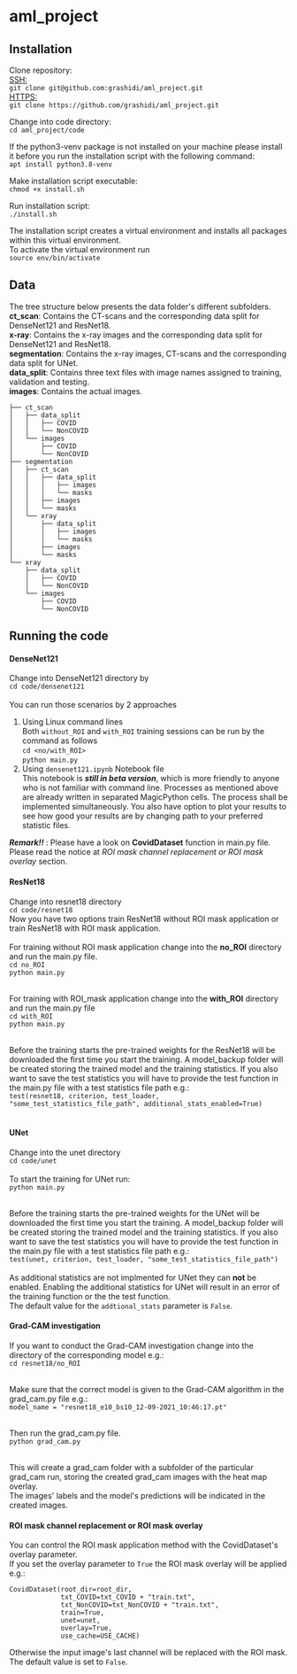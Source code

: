 # aml_project

## Installation
Clone repository:<br>
  <ins>SSH:</ins><br>
  ```git clone git@github.com:grashidi/aml_project.git```<br>
  <ins>HTTPS:</ins><br>
    ```git clone https://github.com/grashidi/aml_project.git```<br>
  
Change into code directory:<br>
  ```cd aml_project/code```<br>
  
If the python3-venv package is not installed on your machine please install it before you run the installation script with the following command:<br>
```apt install python3.8-venv```<br>
  
Make installation script executable:<br>
  ```chmod +x install.sh```<br>
  
Run installation script:<br>
  ```./install.sh```<br>

The installation script creates a virtual environment and installs all packages within this virtual environment.<br>
To activate the virtual environment run<br>
  ```source env/bin/activate```<br>
  
## Data
The tree structure below presents the data folder's different subfolders.<br>
<b>ct_scan</b>: Contains the CT-scans and the corresponding data split for DenseNet121 and ResNet18.<br>
<b>x-ray</b>: Contains the x-ray images and the corresponding data split for DenseNet121 and ResNet18.<br>
<b>segmentation</b>: Contains the x-ray images, CT-scans and the corresponding data split for UNet.<br>
<b>data_split</b>: Contains three text files with image names assigned to training, validation and testing.<br>
<b>images</b>: Contains the actual images.<br>
```
├── ct_scan
│   ├── data_split
│   │   ├── COVID
│   │   └── NonCOVID
│   └── images
│       ├── COVID
│       └── NonCOVID
├── segmentation
│   ├── ct_scan
│   │   ├── data_split
│   │   │   ├── images
│   │   │   └── masks
│   │   ├── images
│   │   └── masks
│   └── xray
│       ├── data_split
│       │   ├── images
│       │   └── masks
│       ├── images
│       └── masks
└── xray
    ├── data_split
    │   ├── COVID
    │   └── NonCOVID
    └── images
        ├── COVID
        └── NonCOVID
 ```
 
## Running the code
#### DenseNet121
Change into DenseNet121 directory by<br>
```cd code/densenet121``` <br><br>
You can run those scenarios by 2 approaches <br>

1. Using Linux command lines<br>
    Both `without_ROI` and `with_ROI` training sessions can be run by the command as follows <br>
    ```cd <no/with_ROI>```<br>
    ```python main.py``` <br>
2. Using `densenet121.ipynb` Notebook file<br>
    This notebook is ___still in beta version___, which is more friendly to anyone who is not familiar with command line. Processes as mentioned above are already written in separated MagicPython cells. The process shall be implemented simultaneously. You also have option to plot your results to see how good your results are by changing path to your preferred statistic files. 

***Remark!!*** : Please have a look on **CovidDataset** function in main.py file. Please read the notice at *ROI mask channel replacement or ROI mask overlay* section.


#### ResNet18
Change into resnet18 directory<br>
```cd code/resnet18```<br>
Now you have two options train ResNet18 without ROI mask application or train ResNet18 with ROI mask application.<br><br>
For training without ROI mask application change into the <b>no_ROI</b> directory and run the main.py file.<br>
```cd no_ROI```<br>
```python main.py```<br><br>

  For training with ROI_mask application change into the <b>with_ROI</b> directory and run the main.py file<br>
```cd with_ROI```<br>
```python main.py```<br><br>

Before the training starts the pre-trained weights for the ResNet18 will be downloaded the first time you start the training. A model_backup folder will be created storing the trained model and the training statistics. If you also want to save the test statistics
you will have to provide the test function in the main.py file with a test statistics file path e.g.:<br>
```test(resnet18, criterion, test_loader, "some_test_statistics_file_path", additional_stats_enabled=True)```<br><br>

#### UNet
Change into the unet directory<br>
```cd code/unet```<br><br>
To start the training for UNet run:<br>
```python main.py```<br><br>

Before the training starts the pre-trained weights for the UNet will be downloaded the first time you start the training. A model_backup folder will be created storing the trained model and the training statistics. If you also want to save the test statistics
you will have to provide the test function in the main.py file with a test statistics file path e.g.:<br>
```test(unet, criterion, test_loader, "some_test_statistics_file_path")```<br><br>
As additional statistics are not implmented for UNet they can <b>not</b> be enabled. Enabling the additional statistics for UNet will result in an error of the training function or the the test function.<br>
The default value for the ```addtional_stats``` parameter is ```False```.

#### Grad-CAM investigation
If you want to conduct the Grad-CAM investigation change into the directory of the corresponding model e.g.:<br>
```cd resnet18/no_ROI```<br><br>

Make sure that the correct model is given to the Grad-CAM algorithm in the grad_cam.py file e.g.:<br>
```model_name = "resnet18_e10_bs10_12-09-2021_10:46:17.pt"```<br><br>

Then run the grad_cam.py file.<br>
```python grad_cam.py```<br><br>

This will create a grad_cam folder with a subfolder of the particular grad_cam run, storing the created grad_cam images with the heat map overlay.<br>
The images' labels and the model's predictions will be indicated in the created images.<br>
  
#### ROI mask channel replacement or ROI mask overlay
You can control the ROI mask application method with the CovidDataset's overlay parameter.<br>
If you set the overlay parameter to ```True``` the ROI mask overlay will be applied e.g.:<br>

```
CovidDataset(root_dir=root_dir,
             txt_COVID=txt_COVID + "train.txt",
             txt_NonCOVID=txt_NonCOVID + "train.txt",
             train=True,
             unet=unet,
             overlay=True,
             use_cache=USE_CACHE)
  ```
 Otherwise the input image's last channel will be replaced with the ROI mask. The default value is set to ```False```.

